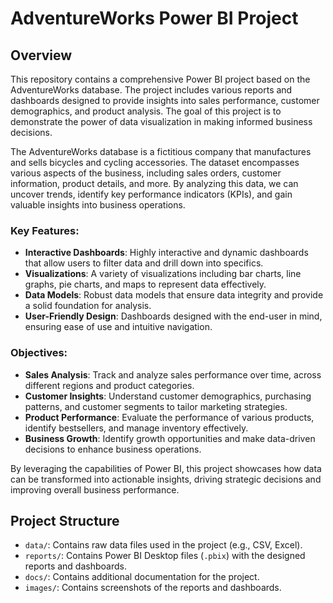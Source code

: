 # AdventureWorks Power BI Project

## Overview
This repository contains a comprehensive Power BI project based on the AdventureWorks database. The project includes various reports and dashboards designed to provide insights into sales performance, customer demographics, and product analysis. The goal of this project is to demonstrate the power of data visualization in making informed business decisions. 

The AdventureWorks database is a fictitious company that manufactures and sells bicycles and cycling accessories. The dataset encompasses various aspects of the business, including sales orders, customer information, product details, and more. By analyzing this data, we can uncover trends, identify key performance indicators (KPIs), and gain valuable insights into business operations.

### Key Features:
- **Interactive Dashboards**: Highly interactive and dynamic dashboards that allow users to filter data and drill down into specifics.
- **Visualizations**: A variety of visualizations including bar charts, line graphs, pie charts, and maps to represent data effectively.
- **Data Models**: Robust data models that ensure data integrity and provide a solid foundation for analysis.
- **User-Friendly Design**: Dashboards designed with the end-user in mind, ensuring ease of use and intuitive navigation.

### Objectives:
- **Sales Analysis**: Track and analyze sales performance over time, across different regions and product categories.
- **Customer Insights**: Understand customer demographics, purchasing patterns, and customer segments to tailor marketing strategies.
- **Product Performance**: Evaluate the performance of various products, identify bestsellers, and manage inventory effectively.
- **Business Growth**: Identify growth opportunities and make data-driven decisions to enhance business operations.

By leveraging the capabilities of Power BI, this project showcases how data can be transformed into actionable insights, driving strategic decisions and improving overall business performance.

## Project Structure
- `data/`: Contains raw data files used in the project (e.g., CSV, Excel).
- `reports/`: Contains Power BI Desktop files (`.pbix`) with the designed reports and dashboards.
- `docs/`: Contains additional documentation for the project.
- `images/`: Contains screenshots of the reports and dashboards.
